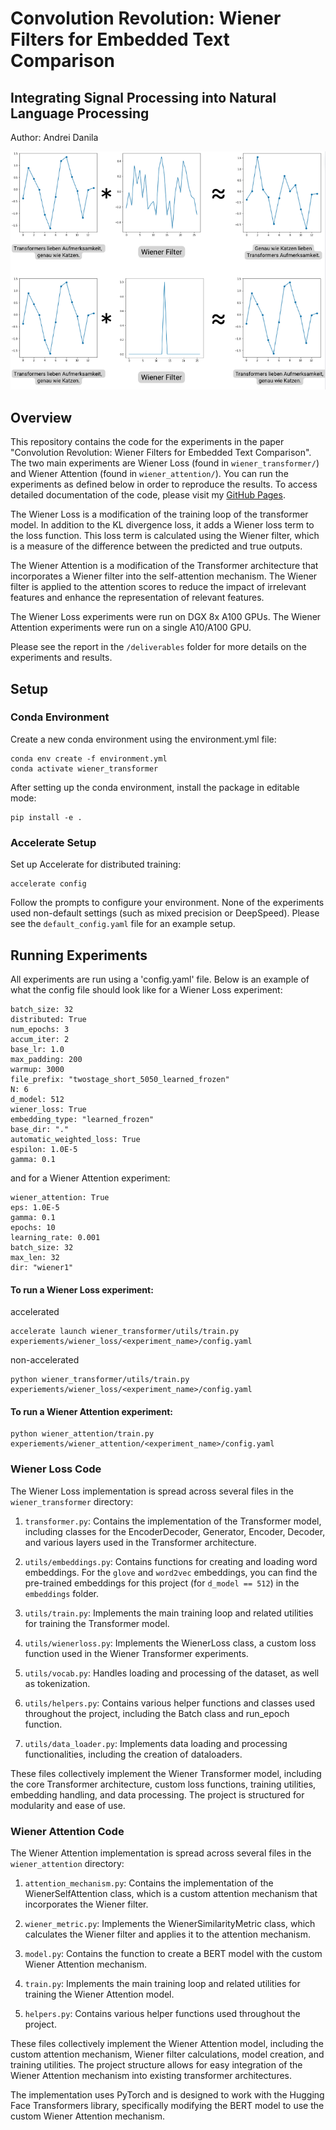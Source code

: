 # Convolution Revolution: Wiener Filters for Embedded Text Comparison
## Integrating Signal Processing into Natural Language Processing

Author: Andrei Danila

![Wiener Filters](./images/wiener_filters.png)

## Overview

This repository contains the code for the experiments in the paper "Convolution Revolution: Wiener Filters for Embedded Text Comparison". The two main experiments are Wiener Loss (found in `wiener_transformer/`) and Wiener Attention (found in `wiener_attention/`). You can run the experiments as defined below in order to reproduce the results. To access detailed documentation of the code, please visit my [GitHub Pages](https://ese-msc-2023.github.io/irp-acd23//).

The Wiener Loss is a modification of the training loop of the transformer model. In addition to the KL divergence loss, it adds a Wiener loss term to the loss function. This loss term is calculated using the Wiener filter, which is a measure of the difference between the predicted and true outputs.

The Wiener Attention is a modification of the Transformer architecture that incorporates a Wiener filter into the self-attention mechanism. The Wiener filter is applied to the attention scores to reduce the impact of irrelevant features and enhance the representation of relevant features.

The Wiener Loss experiments were run on DGX 8x A100 GPUs. The Wiener Attention experiments were run on a single A10/A100 GPU.

Please see the report in the `/deliverables` folder for more details on the experiments and results.

## Setup

### Conda Environment

Create a new conda environment using the environment.yml file:
   ```
   conda env create -f environment.yml
   conda activate wiener_transformer
   ```

After setting up the conda environment, install the package in editable mode:

```
pip install -e .
```

### Accelerate Setup

Set up Accelerate for distributed training:

```
accelerate config
```

Follow the prompts to configure your environment. None of the experiments used non-default settings (such as mixed precision or DeepSpeed). Please see the `default_config.yaml` file for an example setup.

## Running Experiments

All experiments are run using a 'config.yaml' file. Below is an example of what the config file should look like for a Wiener Loss experiment:

```
batch_size: 32
distributed: True
num_epochs: 3
accum_iter: 2
base_lr: 1.0
max_padding: 200
warmup: 3000
file_prefix: "twostage_short_5050_learned_frozen"
N: 6
d_model: 512
wiener_loss: True
embedding_type: "learned_frozen"
base_dir: "."
automatic_weighted_loss: True
espilon: 1.0E-5
gamma: 0.1
```

and for a Wiener Attention experiment:

```
wiener_attention: True
eps: 1.0E-5
gamma: 0.1
epochs: 10
learning_rate: 0.001
batch_size: 32
max_len: 32
dir: "wiener1"
```

#### To run a Wiener Loss experiment:

accelerated
```
accelerate launch wiener_transformer/utils/train.py experiements/wiener_loss/<experiment_name>/config.yaml
```

non-accelerated
```
python wiener_transformer/utils/train.py experiements/wiener_loss/<experiment_name>/config.yaml
```

#### To run a Wiener Attention experiment:

```
python wiener_attention/train.py experiements/wiener_attention/<experiment_name>/config.yaml
```

### Wiener Loss Code

The Wiener Loss implementation is spread across several files in the `wiener_transformer` directory:

1. `transformer.py`: Contains the implementation of the Transformer model, including classes for the EncoderDecoder, Generator, Encoder, Decoder, and various layers used in the Transformer architecture.

2. `utils/embeddings.py`: Contains functions for creating and loading word embeddings. For the `glove` and `word2vec` embeddings, you can find the pre-trained embeddings for this project (for `d_model == 512`) in the `embeddings` folder.

3. `utils/train.py`: Implements the main training loop and related utilities for training the Transformer model.

4. `utils/wienerloss.py`: Implements the WienerLoss class, a custom loss function used in the Wiener Transformer experiments.

5. `utils/vocab.py`: Handles loading and processing of the dataset, as well as tokenization.

6. `utils/helpers.py`: Contains various helper functions and classes used throughout the project, including the Batch class and run_epoch function.

7. `utils/data_loader.py`: Implements data loading and processing functionalities, including the creation of dataloaders.

These files collectively implement the Wiener Transformer model, including the core Transformer architecture, custom loss functions, training utilities, embedding handling, and data processing. The project is structured for modularity and ease of use.

### Wiener Attention Code

The Wiener Attention implementation is spread across several files in the `wiener_attention` directory:

1. `attention_mechanism.py`: Contains the implementation of the WienerSelfAttention class, which is a custom attention mechanism that incorporates the Wiener filter.

2. `wiener_metric.py`: Implements the WienerSimilarityMetric class, which calculates the Wiener filter and applies it to the attention mechanism.

3. `model.py`: Contains the function to create a BERT model with the custom Wiener Attention mechanism.

4. `train.py`: Implements the main training loop and related utilities for training the Wiener Attention model.

5. `helpers.py`: Contains various helper functions used throughout the project.

These files collectively implement the Wiener Attention model, including the custom attention mechanism, Wiener filter calculations, model creation, and training utilities. The project structure allows for easy integration of the Wiener Attention mechanism into existing transformer architectures.

The implementation uses PyTorch and is designed to work with the Hugging Face Transformers library, specifically modifying the BERT model to use the custom Wiener Attention mechanism.

